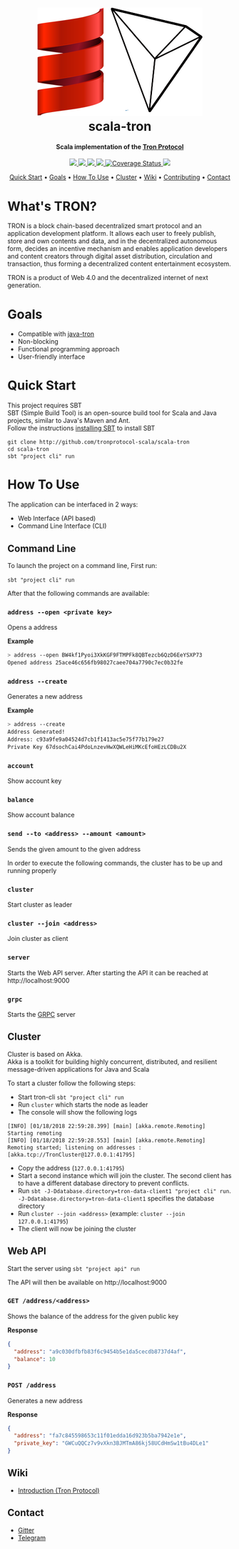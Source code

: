 <h1 align="center">
  <img src="docs/img/scala-tron.png">
  <br>
  scala-tron
  <br>
</h1>

<h4 align="center">
  Scala implementation of the <a href="http://wiki.tron.network">Tron Protocol</a>
</h4>

<p align="center">
  <a href="https://travis-ci.org/tronprotocol-scala/scala-tron">
    <img src="https://travis-ci.org/tronprotocol-scala/scala-tron.svg?branch=master">
  </a>

  <a href="https://gitter.im/tronprotocol-scala/scala-tron">
    <img src="https://img.shields.io/gitter/room/nwjs/nw.js.svg">
  </a>

  <a href="https://github.com/tronprotocol-scala/scala-tron/issues">
    <img src="https://img.shields.io/github/issues/tronprotocol-scala/scala-tron.svg">
  </a>

  <a href="https://github.com/tronprotocol-scala/scala-tron/pulls">
    <img src="https://img.shields.io/github/issues-pr/tronprotocol-scala/scala-tron.svg">
  </a>
  
  <a href='https://coveralls.io/github/tronprotocol-scala/scala-tron?branch=develop'>
    <img src='https://coveralls.io/repos/github/tronprotocol-scala/scala-tron/badge.svg?branch=develop' alt='Coverage Status'>
  </a>

  <a href="https://github.com/tronprotocol-scala/scala-tron/graphs/contributors">
    <img src="https://img.shields.io/github/contributors/tronprotocol-scala/scala-tron.svg">
  </a>
</p>

<p align="center">
  <a href="#quick-start">Quick Start</a> •
  <a href="#goals">Goals</a> •
  <a href="#how-to-use">How To Use</a> •
  <a href="#cluster">Cluster</a> •
  <a href="#wiki">Wiki</a> •
  <a href="CONTRIBUTING.md">Contributing</a> •
  <a href="#contact">Contact</a>
</p>


# What's TRON?

TRON is a block chain-based decentralized smart protocol and an application development platform. It allows each user to freely publish, store and own contents and data, and in the decentralized autonomous form, decides an incentive mechanism and enables application developers and content creators through digital asset distribution, circulation and transaction, thus forming a decentralized content entertainment ecosystem.

TRON is a product of Web 4.0 and the decentralized internet of next generation.

# Goals

* Compatible with [java-tron](https://github.com/tronprotocol/java-tron)
* Non-blocking
* Functional programming approach
* User-friendly interface

# Quick Start

This project requires SBT  
SBT (Simple Build Tool) is an open-source build tool for Scala and Java projects, similar to Java's Maven and Ant.  
Follow the instructions [installing SBT](http://www.scala-sbt.org/1.0/docs/Setup.html) to install SBT

```
git clone http://github.com/tronprotocol-scala/scala-tron
cd scala-tron
sbt "project cli" run
```

# How To Use

The application can be interfaced in 2 ways:
* Web Interface (API based)
* Command Line Interface (CLI)

## Command Line

To launch the project on a command line, First run:

`sbt "project cli" run`

After that the following commands are available:

### `address --open <private key>`

Opens a address

**Example**

```bash
> address --open BW4kf1Pyoi3XkKGF9FTMPFk8QBTezcb6QzD6EeYSXP73
Opened address 25ace46c656fb98027caee704a7790c7ec0b32fe
```

### `address --create`

Generates a new address

**Example**

```bash
> address --create
Address Generated!
Address: c93a9fe9a04524d7cb1f1413ac5e75f77b179e27
Private Key 67dsochCai4PdoLnzevHwXQWLeHiMKcEfoHEzLCDBu2X
```

### `account`

Show account key

### `balance`

Show account balance

### `send --to <address> --amount <amount>`

Sends the given amount to the given address

In order to execute the following commands, the cluster has to be up and running properly

### `cluster`

Start cluster as leader

### `cluster --join <address>`

Join cluster as client

### `server`

Starts the Web API server. After starting the API it can be reached at http://localhost:9000

### `grpc`

Starts the [GRPC](https://grpc.io/) server

## Cluster

Cluster is based on Akka.  
Akka is a toolkit for building highly concurrent, distributed, and resilient message-driven applications for Java and Scala  

To start a cluster follow the following steps:

* Start tron-cli `sbt "project cli" run`
* Run `cluster` which starts the node as leader
* The console will show the following logs  
```
[INFO] [01/18/2018 22:59:28.399] [main] [akka.remote.Remoting] Starting remoting
[INFO] [01/18/2018 22:59:28.553] [main] [akka.remote.Remoting] Remoting started; listening on addresses :[akka.tcp://TronCluster@127.0.0.1:41795]
```
* Copy the address (`127.0.0.1:41795`)
* Start a second instance which will join the cluster.
  The second client has to have a different database directory to prevent conflicts.
* Run `sbt -J-Ddatabase.directory=tron-data-client1 "project cli" run`.  
  `-J-Ddatabase.directory=tron-data-client1` specifies the database directory
* Run `cluster --join <address>` (example: `cluster --join 127.0.0.1:41795`)
* The client will now be joining the cluster

## Web API

Start the server using `sbt "project api" run`

The API will then be available on http://localhost:9000


### `GET /address/<address>`

Shows the balance of the address for the given public key

__Response__

```json
{
  "address": "a9c030dfbfb83f6c9454b5e1da5cecdb8737d4af",
  "balance": 10
}
```

### `POST /address`

Generates a new address

__Response__

```json
{
  "address": "fa7c845598653c11f01edda16d923b5ba7942e1e",
  "private_key": "GWCuQQCz7v9vXkn3BJMTmA86kj58UCdHmSw1tBu4DLe1"
}
```

## Wiki

* [Introduction (Tron Protocol)](http://wiki.tron.network)

## Contact

* [Gitter](https://gitter.im/tronprotocol-scala/scala-tron)
* [Telegram](https://t.me/joinchat/CP8XKBIjEc0RqzJdl61OlQ)
